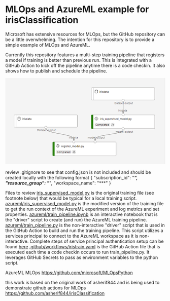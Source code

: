 # MLOps and AzureML example for irisClassification
Microsoft has extensive resources for MLOps, but the GitHub repository can be a little overwhelming. The intention for this repository is to provide a simple example of MLOps and AzureML.

Currently this repository features a multi-step training pipeline that registers a model if training is better than previous run. This is integrated with a GitHub Action to kick off the pipeline anytime there is a code checkin. It also shows how to publish and schedule the pipeline. 

![AzureML Pipeline](/docs/images/pipeline_image.PNG)

review .gitignore to see that config.json is not included and should be created locally with the following format
{
    "subscription_id": "***",
    "resource_group": "***",
    "workspace_name": "***"
}

Files to review
[iris_supervised_model.py](iris_supervised_model.py) is the original training file (see footnote below) that would be typical for a local training script.
[azureml/iris_supervised_model.py](azureml/iris_supervised_model.py) is the modified version of the training file to get the run context of the AzureML experiment and log metrics and set properties.
[azureml/train_pipeline.ipynb](azureml/train_pipeline.ipynb) is an interactive notebook that is the "driver" script to create (and run) the AzureML training pipeline.
[azureml/train_pipeline.py](azureml/train_pipeline.py) is the non-interactive "driver" script that is used in the GitHub Action to build and run the training pipeline. This script utilizes a services principal to connect to the AzureML workspace as it is non-interactive. Complete steps of service principal authentication setup can be found [here](https://github.com/Azure/MachineLearningNotebooks/blob/master/how-to-use-azureml/manage-azureml-service/authentication-in-azureml/authentication-in-azureml.ipynb)
[.github/workflows/iristrain.yaml](.github/workflows/iristrain.yaml) is the GitHub Action file that is executed each time a code checkin occurs to run train_pipeline.py. It leverages GitHub Secrets to pass as environment variables to the python script.


AzureML MLOps
https://github.com/microsoft/MLOpsPython

this work is based on the original work of asherif844 and is being used to demonstrate github actions for MLOps
https://github.com/asherif844/irisClassification